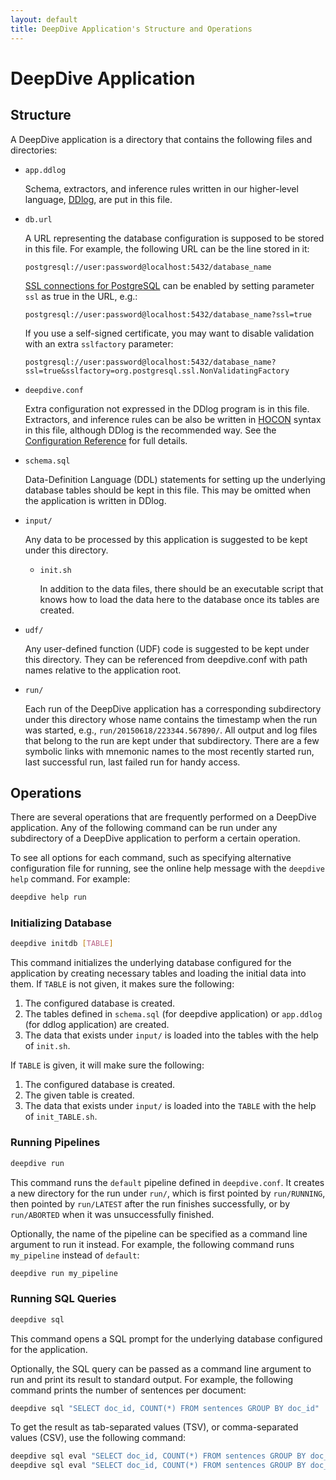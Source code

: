 ```yaml
---
layout: default
title: DeepDive Application's Structure and Operations
---
```


# DeepDive Application

## Structure

A DeepDive application is a directory that contains the following files and directories:

* `app.ddlog`

    Schema, extractors, and inference rules written in our higher-level language, [DDlog][], are put in this file.

* `db.url`

    A URL representing the database configuration is supposed to be stored in this file.
    For example, the following URL can be the line stored in it:

    ```
    postgresql://user:password@localhost:5432/database_name
    ```

    [SSL connections for PostgreSQL](https://jdbc.postgresql.org/documentation/91/ssl.html) can be enabled by setting parameter `ssl` as true in the URL, e.g.:

    ```
    postgresql://user:password@localhost:5432/database_name?ssl=true
    ```

    If you use a self-signed certificate, you may want to disable validation with an extra `sslfactory` parameter:

    ```
    postgresql://user:password@localhost:5432/database_name?ssl=true&sslfactory=org.postgresql.ssl.NonValidatingFactory
    ```

* `deepdive.conf`

    Extra configuration not expressed in the DDlog program is in this file.
    Extractors, and inference rules can be also be written in [HOCON][] syntax in this file, although DDlog is the recommended way.
    See the [Configuration Reference](configuration.html) for full details.

* `schema.sql`

    Data-Definition Language (DDL) statements for setting up the underlying database tables should be kept in this file.
    This may be omitted when the application is written in DDlog.

* `input/`

    Any data to be processed by this application is suggested to be kept under this directory.

    * `init.sh`

        In addition to the data files, there should be an executable script that knows how to load the data here to the database once its tables are created.

* `udf/`

    Any user-defined function (UDF) code is suggested to be kept under this directory.
    They can be referenced from deepdive.conf with path names relative to the application root.

* `run/`

    Each run of the DeepDive application has a corresponding subdirectory under this directory whose name contains the timestamp when the run was started, e.g., `run/20150618/223344.567890/`.
    All output and log files that belong to the run are kept under that subdirectory.
    There are a few symbolic links with mnemonic names to the most recently started run, last successful run, last failed run for handy access.

[DDlog]: ddlog.html
[HOCON]: https://github.com/typesafehub/config/blob/master/HOCON.md#readme "Human Optimized Configuration Object Notation"


## Operations

There are several operations that are frequently performed on a DeepDive application.
Any of the following command can be run under any subdirectory of a DeepDive application to perform a certain operation.

To see all options for each command, such as specifying alternative configuration file for running, see the online help message with the `deepdive help` command.  For example:

```bash
deepdive help run
```

### Initializing Database

```bash
deepdive initdb [TABLE]
```

This command initializes the underlying database configured for the application by creating necessary tables and loading the initial data into them.
If `TABLE` is not given, it makes sure the following:

1. The configured database is created.
2. The tables defined in `schema.sql` (for deepdive application) or `app.ddlog` (for ddlog application) are created.
3. The data that exists under `input/` is loaded into the tables with the help of `init.sh`.

If `TABLE` is given, it will make sure the following:

1. The configured database is created.
2. The given table is created.
3. The data that exists under `input/` is loaded into the `TABLE` with the help of `init_TABLE.sh`.


### Running Pipelines

```bash
deepdive run
```

This command runs the `default` pipeline defined in `deepdive.conf`.
It creates a new directory for the run under `run/`, which is first pointed by `run/RUNNING`, then pointed by `run/LATEST` after the run finishes successfully, or by `run/ABORTED` when it was unsuccessfully finished.

Optionally, the name of the pipeline can be specified as a command line argument to run it instead.
For example, the following command runs `my_pipeline` instead of `default`:

```bash
deepdive run my_pipeline
```


### Running SQL Queries

```bash
deepdive sql
```

This command opens a SQL prompt for the underlying database configured for the application.

Optionally, the SQL query can be passed as a command line argument to run and print its result to standard output.
For example, the following command prints the number of sentences per document:

```bash
deepdive sql "SELECT doc_id, COUNT(*) FROM sentences GROUP BY doc_id"
```

To get the result as tab-separated values (TSV), or comma-separated values (CSV), use the following command:

```bash
deepdive sql eval "SELECT doc_id, COUNT(*) FROM sentences GROUP BY doc_id" format=tsv
deepdive sql eval "SELECT doc_id, COUNT(*) FROM sentences GROUP BY doc_id" format=csv header=1
```
